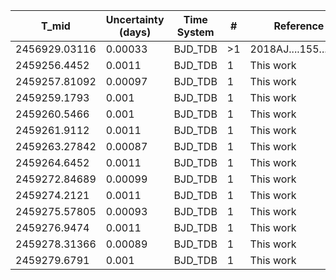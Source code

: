 |T_mid|Uncertainty (days)           |Time System|#                                            |Reference                           |
|-----|-----------------------------|-----------|---------------------------------------------|------------------------------------|
|2456929.03116|0.00033                      |BJD_TDB    |>1                                           |2018AJ....155...79H                 |
|2459256.4452|0.0011                       |BJD_TDB    |1                                            |This work                           |
|2459257.81092|0.00097                      |BJD_TDB    |1                                            |This work                           |
|2459259.1793|0.001                        |BJD_TDB    |1                                            |This work                           |
|2459260.5466|0.001                        |BJD_TDB    |1                                            |This work                           |
|2459261.9112|0.0011                       |BJD_TDB    |1                                            |This work                           |
|2459263.27842|0.00087                      |BJD_TDB    |1                                            |This work                           |
|2459264.6452|0.0011                       |BJD_TDB    |1                                            |This work                           |
|2459272.84689|0.00099                      |BJD_TDB    |1                                            |This work                           |
|2459274.2121|0.0011                       |BJD_TDB    |1                                            |This work                           |
|2459275.57805|0.00093                      |BJD_TDB    |1                                            |This work                           |
|2459276.9474|0.0011                       |BJD_TDB    |1                                            |This work                           |
|2459278.31366|0.00089                      |BJD_TDB    |1                                            |This work                           |
|2459279.6791|0.001                        |BJD_TDB    |1                                            |This work                           |
